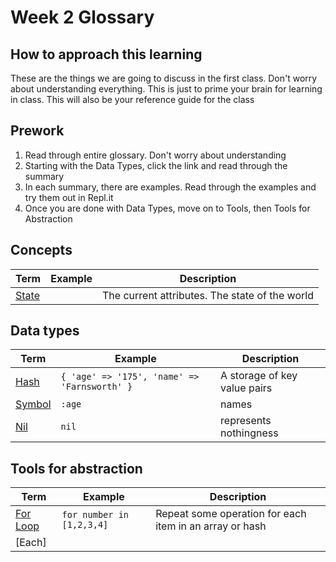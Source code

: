 # Week 2 Glossary

## How to approach this learning
These are the things we are going to discuss in the first class.  Don't worry about understanding everything.  This is just to prime your brain for learning in class.
This will also be your reference guide for the class

## Prework
1) Read through entire glossary.  Don't worry about understanding  
2) Starting with the Data Types, click the link and read through the summary  
3) In each summary, there are examples.  Read through the examples and try them out in Repl.it  
4) Once you are done with Data Types, move on to Tools, then Tools for Abstraction


## Concepts
| Term | Example | Description |
| --- | --- | --- |
| [State](/explanations/state.md) | | The current attributes.  The state of the world |

## Data types
| Term | Example | Description |
| --- | --- | --- |
| [Hash](/explanations/hash.md) | `{ 'age' => '175', 'name' => 'Farnsworth' }` | A storage of key value pairs |
| [Symbol](/explanations/symbol.md)| `:age` | names |
| [Nil](/explanations/nil.md)| `nil` | represents nothingness |

## Tools for abstraction
| Term | Example | Description |
| --- | --- | --- |
| [For Loop](/explanations/for_loop.md) | `for number in [1,2,3,4]` | Repeat some operation for each item in an array or hash |
| [Each] | |
